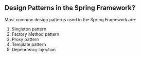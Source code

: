## Design Patterns in the Spring Framework?

Most common design patterns used in the Spring Framework are:
1. Singleton pattern
2. Factory Method pattern
3. Proxy pattern
4. Template pattern
5. Dependency Injection

